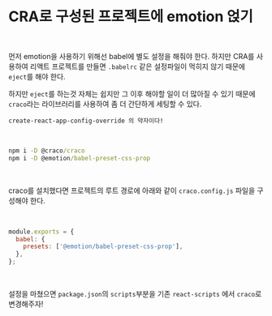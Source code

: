 # CRA로 구성된 프로젝트에 emotion 얹기

<br>

먼저 emotion을 사용하기 위해선 babel에 별도 설정을 해줘야 한다.
하지만 CRA를 사용하여 리액트 프로젝트를 만들면 `.babelrc` 같은 설정파일이 먹히지 않기 때문에 `eject`를 해야 한다.

하지만 `eject`를 하는것 자체는 쉽지만 그 이후 해야할 일이 더 많아질 수 있기 때문에 `craco`라는 라이브러리를 사용하여 좀 더 간단하게 세팅할 수 있다.

`create-react-app-config-override 의 약자이다!`

<br>

```cmd
npm i -D @craco/craco
npm i -D @emotion/babel-preset-css-prop
```

<br>

craco를 설치했다면 프로젝트의 루트 경로에 아래와 같이 `craco.config.js` 파일을 구성해야 한다.

<br>

```js
module.exports = {
  babel: {
    presets: ['@emotion/babel-preset-css-prop'],
  },
};
```

<br>

설정을 마쳤으면 `package.json`의 `scripts`부분을 기존 `react-scripts` 에서 `craco`로 변경해주자!
